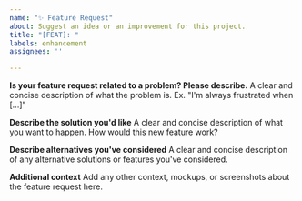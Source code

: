 ```yaml
---
name: "✨ Feature Request"
about: Suggest an idea or an improvement for this project.
title: "[FEAT]: "
labels: enhancement
assignees: ''

---
```


<!-- 
Thanks for your great idea! Please provide as much detail as possible
so we can fully understand your vision.
-->

**Is your feature request related to a problem? Please describe.**
A clear and concise description of what the problem is. Ex. "I'm always frustrated when [...]"

**Describe the solution you'd like**
A clear and concise description of what you want to happen. How would this new feature work?

**Describe alternatives you've considered**
A clear and concise description of any alternative solutions or features you've considered.

**Additional context**
Add any other context, mockups, or screenshots about the feature request here.
